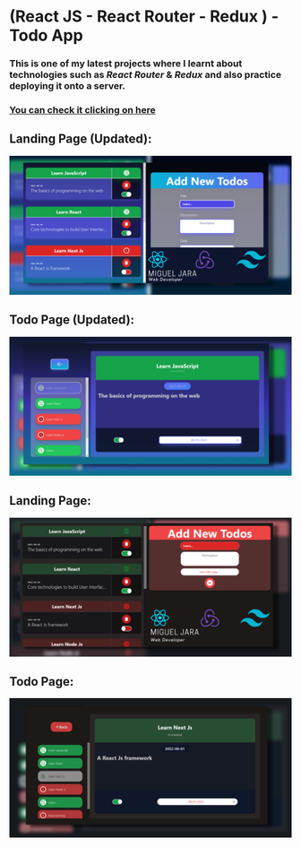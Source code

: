 # (React JS - React Router - Redux ) - Todo App
### This is one of my latest projects where I learnt about technologies such as _**React Router**_ & _**Redux**_ and also practice deploying it onto a server.

### [You can check it clicking on here](https://miguel-a-jara.github.io/react-router-todo-app/)

## Landing Page (Updated):
![Landing Page Updated](https://github.com/Miguel-A-Jara/react-router-todo-app/blob/c5477781a4ae605d9b04b137a2c555d1116cd875/images/LandingPage.png)

## Todo Page (Updated):
![Todo Page Picture](https://github.com/Miguel-A-Jara/react-router-todo-app/blob/c5477781a4ae605d9b04b137a2c555d1116cd875/images/TodoPage.png)


## Landing Page:
![Landing Page Picture](https://github.com/Miguel-A-Jara/react-router-todo-app/blob/217b41cb2165cbdca138f81e43fece51e4d9b1c8/images/1.png)

## Todo Page:
![Todo Page Picture](https://github.com/Miguel-A-Jara/react-router-todo-app/blob/217b41cb2165cbdca138f81e43fece51e4d9b1c8/images/2.png)
